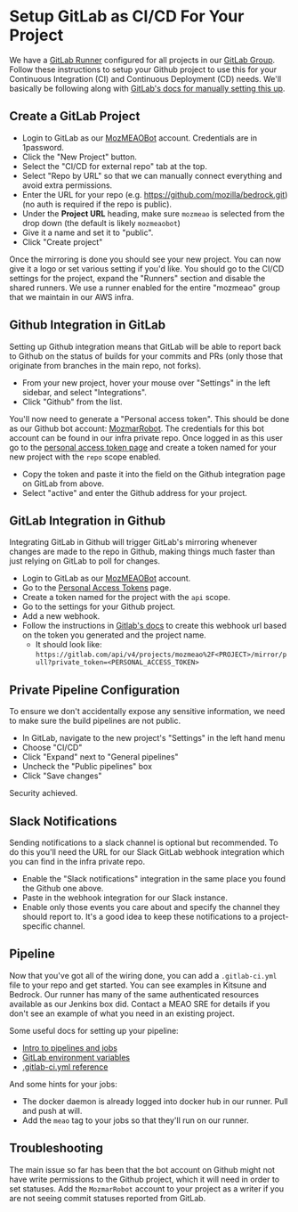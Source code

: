 # Setup GitLab as CI/CD For Your Project

We have a [GitLab Runner][] configured for all projects in our [GitLab Group][].
Follow these instructions to setup your Github project to use this for your Continuous Integration (CI) and Continuous Deployment (CD) needs. We'll basically be following along with [GitLab's docs for manually setting this up][gitlab-manual].

## Create a GitLab Project

* Login to GitLab as our [MozMEAOBot](https://gitlab.com/mozmeaobot) account. Credentials are in 1password.
* Click the "New Project" button.
* Select the "CI/CD for external repo" tab at the top.
* Select "Repo by URL" so that we can manually connect everything and avoid extra permissions.
* Enter the URL for your repo (e.g. https://github.com/mozilla/bedrock.git) (no auth is required if the repo is public).
* Under the **Project URL** heading, make sure `mozmeao` is selected from the drop down (the default is likely `mozmeaobot`)
* Give it a name and set it to "public".
* Click "Create project"

Once the mirroring is done you should see your new project. You can now give it a logo or set various setting if you'd like. You should go to the CI/CD settings for the project, expand the "Runners" section and disable the shared runners. We use a runner enabled for the entire "mozmeao" group that we maintain in our AWS infra.

## Github Integration in GitLab

Setting up Github integration means that GitLab will be able to report back to Github on the status of builds for your commits and PRs (only those that originate from branches in the main repo, not forks).

* From your new project, hover your mouse over "Settings" in the left sidebar, and select "Integrations".
* Click "Github" from the list.

You'll now need to generate a "Personal access token". This should be done as our Github bot account: [MozmarRobot](https://github.com/MozmarRobot). The credentials for this bot account can be found in our infra private repo. Once logged in as this user go to the [personal access token page](https://github.com/settings/tokens) and create a token named for your new project with the `repo` scope enabled.

* Copy the token and paste it into the field on the Github integration page on GitLab from above.
* Select "active" and enter the Github address for your project.

## GitLab Integration in Github

Integrating GitLab in Github will trigger GitLab's mirroring whenever changes are made to the repo in Github, making things much faster than just relying on GitLab to poll for changes.

* Login to GitLab as our [MozMEAOBot](https://gitlab.com/mozmeaobot) account.
* Go to the [Personal Access Tokens](https://gitlab.com/profile/personal_access_tokens) page.
* Create a token named for the project with the `api` scope.
* Go to the settings for your Github project.
* Add a new webhook.
* Follow the instructions in [Gitlab's docs][gitlab-manual] to create this webhook url based on the token you generated and the project name.
  * It should look like: `https://gitlab.com/api/v4/projects/mozmeao%2F<PROJECT>/mirror/pull?private_token=<PERSONAL_ACCESS_TOKEN>`

## Private Pipeline Configuration

To ensure we don't accidentally expose any sensitive information, we need to make sure the build pipelines are not public.

* In GitLab, navigate to the new project's "Settings" in the left hand menu
* Choose "CI/CD"
* Click "Expand" next to "General pipelines"
* Uncheck the "Public pipelines" box
* Click "Save changes"

Security achieved.

## Slack Notifications

Sending notifications to a slack channel is optional but recommended. To do this you'll need the URL for our Slack GitLab webhook integration which you can find in the infra private repo.

* Enable the "Slack notifications" integration in the same place you found the Github one above.
* Paste in the webhook integration for our Slack instance.
* Enable only those events you care about and specify the channel they should report to. It's a good idea to keep these notifications to a project-specific channel.

## Pipeline

Now that you've got all of the wiring done, you can add a `.gitlab-ci.yml` file to your repo and get started. You can see examples in Kitsune and Bedrock. Our runner has many of the same authenticated resources available as our Jenkins box did. Contact a MEAO SRE for details if you don't see an example of what you need in an existing project.

Some useful docs for setting up your pipeline:

* [Intro to pipelines and jobs](https://docs.gitlab.com/ee/ci/pipelines.html)
* [GitLab environment variables](https://docs.gitlab.com/ee/ci/variables/README.html)
* [.gitlab-ci.yml reference](https://docs.gitlab.com/ee/ci/yaml/README.html)

And some hints for your jobs:

* The docker daemon is already logged into docker hub in our runner. Pull and push at will.
* Add the `meao` tag to your jobs so that they'll run on our runner.

## Troubleshooting

The main issue so far has been that the bot account on Github might not have write permissions to the Github project, which it will need in order to set statuses. Add the `MozmarRobot` account to your project as a writer if you are not seeing commit statuses reported from GitLab.

[GitLab Runner]: https://docs.gitlab.com/runner/
[GitLab Group]: https://gitlab.com/mozmeao
[gitlab-manual]: https://docs.gitlab.com/ee/ci/ci_cd_for_external_repos/github_integration.html#connect-manually
